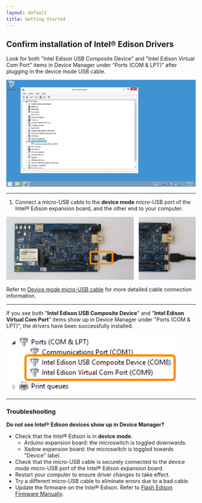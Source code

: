 ```yaml
---
layout: default
title: Getting Started
---
```


## Confirm installation of Intel® Edison Drivers

Look for both "Intel Edison USB Composite Device" and "Intel Edison Virtual Com Port" items in Device Manager under “Ports (COM & LPT)” after plugging in the device mode USB cable.

![Animated gif: confirming the installation of Intel Edison drivers](images/confirm_edison_drivers-animated.gif)

---

1. Connect a micro-USB cable to the **device mode** micro-USB port of the Intel® Edison expansion board, and the other end to your computer.

  ![Micro-USB cable being plugged into the top micro-USB connector](/docs/assembly/arduino_expansion_board/images/device_mode-usb_cable-before_after.png)

  Refer to [Device mode micro-USB cable](/docs/assembly/arduino_expansion_board/details-device_mode_cable.html) for more detailed cable connection information.

---

If you see both "**Intel Edison USB Composite Device**" and "**Intel Edison Virtual Com Port**" items show up in Device Manager under "Ports (COM & LPT)", the drivers have been successfully installed. 

![Two "Intel Edison" entries in Device Manager](images/device_manager-intel_edison.png)

---

### Troubleshooting

**Do not see Intel® Edison devices show up in Device Manager?**

* Check that the Intel® Edison is in **device mode**.
  * Arduino expansion board: the microswitch is toggled downwards.
  * Xadow expansion board: the microswitch is toggled towards "Device" label.
* Check that the micro-USB cable is securely connected to the device mode micro-USB port of the Intel® Edison expansion board.
* Restart your computer to ensure driver changes to take effect.
* Try a different micro-USB cable to eliminate errors due to a bad cable.
* Update the firmware on the Intel® Edison. Refer to [Flash Edison Firmware Manually](/docs/flash_firmware/manually.html).
